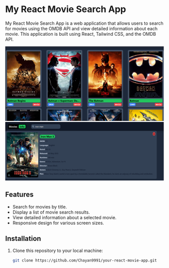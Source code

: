 # My React Movie Search App

My React Movie Search App is a web application that allows users to search for movies using the OMDB API and view detailed information about each movie. This application is built using React, Tailwind CSS, and the OMDB API.

![Demo Screenshot](./src/images/Image1.png)
![Demo Screenshot2](./src/images/Image2.png)

## Features

- Search for movies by title.
- Display a list of movie search results.
- View detailed information about a selected movie.
- Responsive design for various screen sizes.

## Installation

1. Clone this repository to your local machine:

   ```bash
   git clone https://github.com/Chayan9991/your-react-movie-app.git
